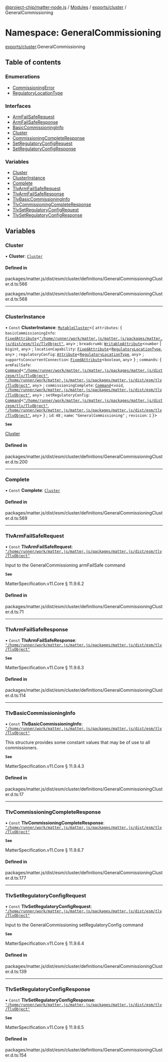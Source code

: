 [@project-chip/matter-node.js](../README.md) / [Modules](../modules.md) / [exports/cluster](exports_cluster.md) / GeneralCommissioning

# Namespace: GeneralCommissioning

[exports/cluster](exports_cluster.md).GeneralCommissioning

## Table of contents

### Enumerations

- [CommissioningError](../enums/exports_cluster.GeneralCommissioning.CommissioningError.md)
- [RegulatoryLocationType](../enums/exports_cluster.GeneralCommissioning.RegulatoryLocationType.md)

### Interfaces

- [ArmFailSafeRequest](../interfaces/exports_cluster.GeneralCommissioning.ArmFailSafeRequest.md)
- [ArmFailSafeResponse](../interfaces/exports_cluster.GeneralCommissioning.ArmFailSafeResponse.md)
- [BasicCommissioningInfo](../interfaces/exports_cluster.GeneralCommissioning.BasicCommissioningInfo.md)
- [Cluster](../interfaces/exports_cluster.GeneralCommissioning.Cluster.md)
- [CommissioningCompleteResponse](../interfaces/exports_cluster.GeneralCommissioning.CommissioningCompleteResponse.md)
- [SetRegulatoryConfigRequest](../interfaces/exports_cluster.GeneralCommissioning.SetRegulatoryConfigRequest.md)
- [SetRegulatoryConfigResponse](../interfaces/exports_cluster.GeneralCommissioning.SetRegulatoryConfigResponse.md)

### Variables

- [Cluster](exports_cluster.GeneralCommissioning.md#cluster)
- [ClusterInstance](exports_cluster.GeneralCommissioning.md#clusterinstance)
- [Complete](exports_cluster.GeneralCommissioning.md#complete)
- [TlvArmFailSafeRequest](exports_cluster.GeneralCommissioning.md#tlvarmfailsaferequest)
- [TlvArmFailSafeResponse](exports_cluster.GeneralCommissioning.md#tlvarmfailsaferesponse)
- [TlvBasicCommissioningInfo](exports_cluster.GeneralCommissioning.md#tlvbasiccommissioninginfo)
- [TlvCommissioningCompleteResponse](exports_cluster.GeneralCommissioning.md#tlvcommissioningcompleteresponse)
- [TlvSetRegulatoryConfigRequest](exports_cluster.GeneralCommissioning.md#tlvsetregulatoryconfigrequest)
- [TlvSetRegulatoryConfigResponse](exports_cluster.GeneralCommissioning.md#tlvsetregulatoryconfigresponse)

## Variables

### Cluster

• **Cluster**: [`Cluster`](../interfaces/exports_cluster.GeneralCommissioning.Cluster.md)

#### Defined in

packages/matter.js/dist/esm/cluster/definitions/GeneralCommissioningCluster.d.ts:566

packages/matter.js/dist/esm/cluster/definitions/GeneralCommissioningCluster.d.ts:568

___

### ClusterInstance

• `Const` **ClusterInstance**: [`MutableCluster`](../interfaces/exports_cluster.MutableCluster-1.md)\<\{ `attributes`: \{ `basicCommissioningInfo`: [`FixedAttribute`](../interfaces/exports_cluster.FixedAttribute.md)\<[`"/home/runner/work/matter.js/matter.js/packages/matter.js/dist/esm/tlv/TlvObject"`](exports_certificate._internal_.__home_runner_work_matter_js_matter_js_packages_matter_js_dist_esm_tlv_TlvObject_.md), `any`\> ; `breadcrumb`: [`WritableAttribute`](../interfaces/exports_cluster.WritableAttribute.md)\<`number` \| `bigint`, `any`\> ; `locationCapability`: [`FixedAttribute`](../interfaces/exports_cluster.FixedAttribute.md)\<[`RegulatoryLocationType`](../enums/exports_cluster.GeneralCommissioning.RegulatoryLocationType.md), `any`\> ; `regulatoryConfig`: [`Attribute`](../interfaces/exports_cluster.Attribute.md)\<[`RegulatoryLocationType`](../enums/exports_cluster.GeneralCommissioning.RegulatoryLocationType.md), `any`\> ; `supportsConcurrentConnection`: [`FixedAttribute`](../interfaces/exports_cluster.FixedAttribute.md)\<`boolean`, `any`\>  } ; `commands`: \{ `armFailSafe`: [`Command`](../interfaces/exports_cluster.Command.md)\<[`"/home/runner/work/matter.js/matter.js/packages/matter.js/dist/esm/tlv/TlvObject"`](exports_certificate._internal_.__home_runner_work_matter_js_matter_js_packages_matter_js_dist_esm_tlv_TlvObject_.md), [`"/home/runner/work/matter.js/matter.js/packages/matter.js/dist/esm/tlv/TlvObject"`](exports_certificate._internal_.__home_runner_work_matter_js_matter_js_packages_matter_js_dist_esm_tlv_TlvObject_.md), `any`\> ; `commissioningComplete`: [`Command`](../interfaces/exports_cluster.Command.md)\<`void`, [`"/home/runner/work/matter.js/matter.js/packages/matter.js/dist/esm/tlv/TlvObject"`](exports_certificate._internal_.__home_runner_work_matter_js_matter_js_packages_matter_js_dist_esm_tlv_TlvObject_.md), `any`\> ; `setRegulatoryConfig`: [`Command`](../interfaces/exports_cluster.Command.md)\<[`"/home/runner/work/matter.js/matter.js/packages/matter.js/dist/esm/tlv/TlvObject"`](exports_certificate._internal_.__home_runner_work_matter_js_matter_js_packages_matter_js_dist_esm_tlv_TlvObject_.md), [`"/home/runner/work/matter.js/matter.js/packages/matter.js/dist/esm/tlv/TlvObject"`](exports_certificate._internal_.__home_runner_work_matter_js_matter_js_packages_matter_js_dist_esm_tlv_TlvObject_.md), `any`\>  } ; `id`: ``48`` ; `name`: ``"GeneralCommissioning"`` ; `revision`: ``1``  }\>

**`See`**

[Cluster](exports_cluster.GeneralCommissioning.md#cluster)

#### Defined in

packages/matter.js/dist/esm/cluster/definitions/GeneralCommissioningCluster.d.ts:200

___

### Complete

• `Const` **Complete**: [`Cluster`](../interfaces/exports_cluster.GeneralCommissioning.Cluster.md)

#### Defined in

packages/matter.js/dist/esm/cluster/definitions/GeneralCommissioningCluster.d.ts:569

___

### TlvArmFailSafeRequest

• `Const` **TlvArmFailSafeRequest**: [`"/home/runner/work/matter.js/matter.js/packages/matter.js/dist/esm/tlv/TlvObject"`](exports_certificate._internal_.__home_runner_work_matter_js_matter_js_packages_matter_js_dist_esm_tlv_TlvObject_.md)

Input to the GeneralCommissioning armFailSafe command

**`See`**

MatterSpecification.v11.Core § 11.9.6.2

#### Defined in

packages/matter.js/dist/esm/cluster/definitions/GeneralCommissioningCluster.d.ts:71

___

### TlvArmFailSafeResponse

• `Const` **TlvArmFailSafeResponse**: [`"/home/runner/work/matter.js/matter.js/packages/matter.js/dist/esm/tlv/TlvObject"`](exports_certificate._internal_.__home_runner_work_matter_js_matter_js_packages_matter_js_dist_esm_tlv_TlvObject_.md)

**`See`**

MatterSpecification.v11.Core § 11.9.6.3

#### Defined in

packages/matter.js/dist/esm/cluster/definitions/GeneralCommissioningCluster.d.ts:114

___

### TlvBasicCommissioningInfo

• `Const` **TlvBasicCommissioningInfo**: [`"/home/runner/work/matter.js/matter.js/packages/matter.js/dist/esm/tlv/TlvObject"`](exports_certificate._internal_.__home_runner_work_matter_js_matter_js_packages_matter_js_dist_esm_tlv_TlvObject_.md)

This structure provides some constant values that may be of use to all commissioners.

**`See`**

MatterSpecification.v11.Core § 11.9.4.3

#### Defined in

packages/matter.js/dist/esm/cluster/definitions/GeneralCommissioningCluster.d.ts:17

___

### TlvCommissioningCompleteResponse

• `Const` **TlvCommissioningCompleteResponse**: [`"/home/runner/work/matter.js/matter.js/packages/matter.js/dist/esm/tlv/TlvObject"`](exports_certificate._internal_.__home_runner_work_matter_js_matter_js_packages_matter_js_dist_esm_tlv_TlvObject_.md)

**`See`**

MatterSpecification.v11.Core § 11.9.6.7

#### Defined in

packages/matter.js/dist/esm/cluster/definitions/GeneralCommissioningCluster.d.ts:177

___

### TlvSetRegulatoryConfigRequest

• `Const` **TlvSetRegulatoryConfigRequest**: [`"/home/runner/work/matter.js/matter.js/packages/matter.js/dist/esm/tlv/TlvObject"`](exports_certificate._internal_.__home_runner_work_matter_js_matter_js_packages_matter_js_dist_esm_tlv_TlvObject_.md)

Input to the GeneralCommissioning setRegulatoryConfig command

**`See`**

MatterSpecification.v11.Core § 11.9.6.4

#### Defined in

packages/matter.js/dist/esm/cluster/definitions/GeneralCommissioningCluster.d.ts:139

___

### TlvSetRegulatoryConfigResponse

• `Const` **TlvSetRegulatoryConfigResponse**: [`"/home/runner/work/matter.js/matter.js/packages/matter.js/dist/esm/tlv/TlvObject"`](exports_certificate._internal_.__home_runner_work_matter_js_matter_js_packages_matter_js_dist_esm_tlv_TlvObject_.md)

**`See`**

MatterSpecification.v11.Core § 11.9.6.5

#### Defined in

packages/matter.js/dist/esm/cluster/definitions/GeneralCommissioningCluster.d.ts:154
